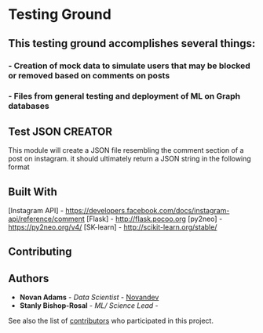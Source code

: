 # Testing Ground
## This testing ground accomplishes several things:
### - Creation of mock data to simulate users that may be blocked or removed based on comments on posts
### - Files from general testing and deployment of ML on Graph databases

## Test JSON CREATOR

This module will create a JSON file resembling the comment section of a post on instagram.
it should ultimately return a JSON string in the following format



## Built With

[Instagram API] - https://developers.facebook.com/docs/instagram-api/reference/comment
[Flask] - http://flask.pocoo.org
[py2neo] - https://py2neo.org/v4/
[SK-learn] - http://scikit-learn.org/stable/

## Contributing





## Authors

* **Novan Adams** - *Data Scientist* - [Novandev](https://github.com/Novandev)
* **Stanly Bishop-Rosal** - *ML/ Science Lead* -

See also the list of [contributors](https://github.com/your/project/contributors) who participated in this project.
